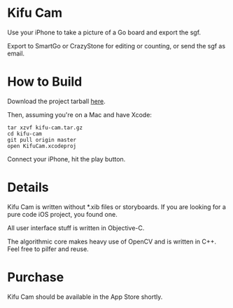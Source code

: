 # Kifu Cam
Use your iPhone to take a picture of a Go board and export the sgf.

Export to SmartGo or CrazyStone for editing or counting, or send the sgf as email.

# How to Build
Download the project tarball [here](https://s3-us-west-2.amazonaws.com/ahn-uploads/kifu-cam.tar.gz).

Then, assuming you're on a Mac and have Xcode:

```
tar xzvf kifu-cam.tar.gz
cd kifu-cam
git pull origin master
open KifuCam.xcodeproj
```

Connect your iPhone, hit the play button.

# Details
Kifu Cam is written without *.xib files or storyboards.
If you are looking for a pure code iOS project, you found one.

All user interface stuff is written in Objective-C.

The algorithmic core makes heavy use of OpenCV and is written in C++.
Feel free to pilfer and reuse.

# Purchase
Kifu Cam should be available in the App Store shortly.
